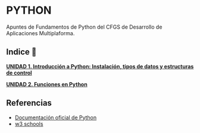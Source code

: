 # PYTHON

Apuntes de Fundamentos de Python del CFGS de Desarrollo de Aplicaciones Multiplaforma.

## Indice 🚀

[**UNIDAD 1. Introducción a Python: Instalación, tipos de datos y estructuras de control**](Tema1.md)

[**UNIDAD 2. Funciones en Python**](Tema2.md)



## Referencias
- [Documentación oficial de Python](https://docs.python.org/3/)
- [w3 schools](https://www.w3schools.com/python/)